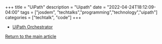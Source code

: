 +++
title =  "UiPath"
description = "Uipath"
date = "2022-04-24T18:12:09-04:00"
tags = ["josdem", "techtalks","programming","technology","uipath"]
categories = ["techtalk", "code"]
+++

* [UiPath Orchestrator](/techtalk/uipath/uipath_orchestrator)

[Return to the main article](/techtalk/techtalks)
